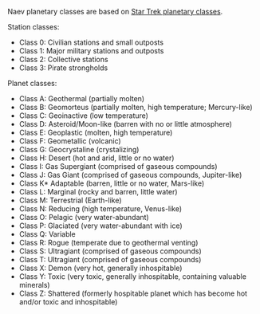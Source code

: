 Naev planetary classes are based on [Star Trek planetary classes](https://stexpanded.fandom.com/wiki/Planet_classifications).

Station classes:

* Class 0: Civilian stations and small outposts
* Class 1: Major military stations and outposts
* Class 2: Collective stations
* Class 3: Pirate strongholds

Planet classes:

* Class A: Geothermal (partially molten)
* Class B: Geomorteus (partially molten, high temperature; Mercury-like)
* Class C: Geoinactive (low temperature)
* Class D: Asteroid/Moon-like (barren with no or little atmosphere)
* Class E: Geoplastic (molten, high temperature)
* Class F: Geometallic (volcanic)
* Class G: Geocrystaline (crystalizing)
* Class H: Desert (hot and arid, little or no water)
* Class I: Gas Supergiant (comprised of gaseous compounds)
* Class J: Gas Giant (comprised of gaseous compounds, Jupiter-like)
* Class K* Adaptable (barren, little or no water, Mars-like)
* Class L: Marginal (rocky and barren, little water)
* Class M: Terrestrial (Earth-like)
* Class N: Reducing (high temperature, Venus-like)
* Class O: Pelagic (very water-abundant)
* Class P: Glaciated (very water-abundant with ice)
* Class Q: Variable
* Class R: Rogue (temperate due to geothermal venting)
* Class S: Ultragiant (comprised of gaseous compounds)
* Class T: Ultragiant (comprised of gaseous compounds)
* Class X: Demon (very hot, generally inhospitable)
* Class Y: Toxic (very toxic, generally inhospitable, containing valuable minerals)
* Class Z: Shattered (formerly hospitable planet which has become hot and/or toxic and inhospitable)